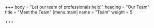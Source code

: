 +++
body = "Let our team of professionals help!"
heading = "Our Team"
title = "Meet the Team"
[menu.main]
name = "Team"
weight = 5

+++
